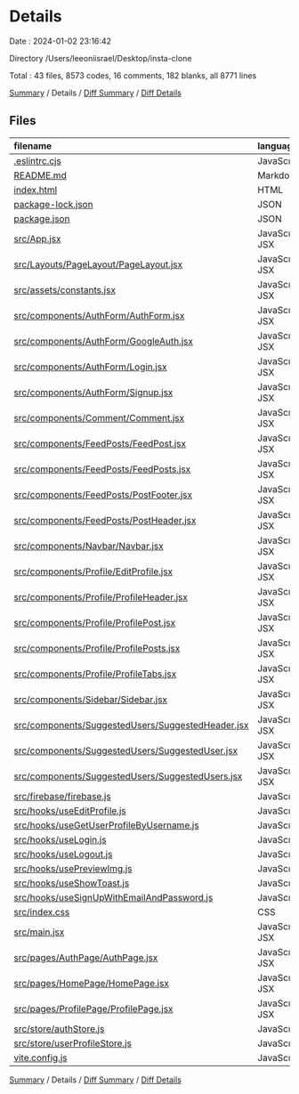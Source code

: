 # Details

Date : 2024-01-02 23:16:42

Directory /Users/leeoniisrael/Desktop/insta-clone

Total : 43 files,  8573 codes, 16 comments, 182 blanks, all 8771 lines

[Summary](results.md) / Details / [Diff Summary](diff.md) / [Diff Details](diff-details.md)

## Files
| filename | language | code | comment | blank | total |
| :--- | :--- | ---: | ---: | ---: | ---: |
| [.eslintrc.cjs](/.eslintrc.cjs) | JavaScript | 21 | 0 | 1 | 22 |
| [README.md](/README.md) | Markdown | 5 | 0 | 4 | 9 |
| [index.html](/index.html) | HTML | 14 | 0 | 3 | 17 |
| [package-lock.json](/package-lock.json) | JSON | 6,740 | 0 | 1 | 6,741 |
| [package.json](/package.json) | JSON | 36 | 0 | 1 | 37 |
| [src/App.jsx](/src/App.jsx) | JavaScript JSX | 20 | 0 | 3 | 23 |
| [src/Layouts/PageLayout/PageLayout.jsx](/src/Layouts/PageLayout/PageLayout.jsx) | JavaScript JSX | 35 | 4 | 6 | 45 |
| [src/assets/constants.jsx](/src/assets/constants.jsx) | JavaScript JSX | 231 | 0 | 7 | 238 |
| [src/components/AuthForm/AuthForm.jsx](/src/components/AuthForm/AuthForm.jsx) | JavaScript JSX | 37 | 1 | 7 | 45 |
| [src/components/AuthForm/GoogleAuth.jsx](/src/components/AuthForm/GoogleAuth.jsx) | JavaScript JSX | 54 | 2 | 5 | 61 |
| [src/components/AuthForm/Login.jsx](/src/components/AuthForm/Login.jsx) | JavaScript JSX | 47 | 0 | 2 | 49 |
| [src/components/AuthForm/Signup.jsx](/src/components/AuthForm/Signup.jsx) | JavaScript JSX | 72 | 0 | 6 | 78 |
| [src/components/Comment/Comment.jsx](/src/components/Comment/Comment.jsx) | JavaScript JSX | 20 | 0 | 3 | 23 |
| [src/components/FeedPosts/FeedPost.jsx](/src/components/FeedPosts/FeedPost.jsx) | JavaScript JSX | 13 | 0 | 3 | 16 |
| [src/components/FeedPosts/FeedPosts.jsx](/src/components/FeedPosts/FeedPosts.jsx) | JavaScript JSX | 39 | 0 | 5 | 44 |
| [src/components/FeedPosts/PostFooter.jsx](/src/components/FeedPosts/PostFooter.jsx) | JavaScript JSX | 65 | 0 | 6 | 71 |
| [src/components/FeedPosts/PostHeader.jsx](/src/components/FeedPosts/PostHeader.jsx) | JavaScript JSX | 32 | 0 | 4 | 36 |
| [src/components/Navbar/Navbar.jsx](/src/components/Navbar/Navbar.jsx) | JavaScript JSX | 24 | 0 | 2 | 26 |
| [src/components/Profile/EditProfile.jsx](/src/components/Profile/EditProfile.jsx) | JavaScript JSX | 112 | 1 | 8 | 121 |
| [src/components/Profile/ProfileHeader.jsx](/src/components/Profile/ProfileHeader.jsx) | JavaScript JSX | 82 | 0 | 4 | 86 |
| [src/components/Profile/ProfilePost.jsx](/src/components/Profile/ProfilePost.jsx) | JavaScript JSX | 184 | 0 | 9 | 193 |
| [src/components/Profile/ProfilePosts.jsx](/src/components/Profile/ProfilePosts.jsx) | JavaScript JSX | 39 | 0 | 5 | 44 |
| [src/components/Profile/ProfileTabs.jsx](/src/components/Profile/ProfileTabs.jsx) | JavaScript JSX | 39 | 0 | 4 | 43 |
| [src/components/Sidebar/Sidebar.jsx](/src/components/Sidebar/Sidebar.jsx) | JavaScript JSX | 113 | 1 | 4 | 118 |
| [src/components/SuggestedUsers/SuggestedHeader.jsx](/src/components/SuggestedUsers/SuggestedHeader.jsx) | JavaScript JSX | 37 | 0 | 4 | 41 |
| [src/components/SuggestedUsers/SuggestedUser.jsx](/src/components/SuggestedUsers/SuggestedUser.jsx) | JavaScript JSX | 30 | 0 | 2 | 32 |
| [src/components/SuggestedUsers/SuggestedUsers.jsx](/src/components/SuggestedUsers/SuggestedUsers.jsx) | JavaScript JSX | 25 | 0 | 5 | 30 |
| [src/firebase/firebase.js](/src/firebase/firebase.js) | JavaScript | 18 | 0 | 3 | 21 |
| [src/hooks/useEditProfile.js](/src/hooks/useEditProfile.js) | JavaScript | 27 | 0 | 4 | 31 |
| [src/hooks/useGetUserProfileByUsername.js](/src/hooks/useGetUserProfileByUsername.js) | JavaScript | 36 | 0 | 8 | 44 |
| [src/hooks/useLogin.js](/src/hooks/useLogin.js) | JavaScript | 32 | 0 | 5 | 37 |
| [src/hooks/useLogout.js](/src/hooks/useLogout.js) | JavaScript | 20 | 0 | 2 | 22 |
| [src/hooks/usePreviewImg.js](/src/hooks/usePreviewImg.js) | JavaScript | 27 | 0 | 6 | 33 |
| [src/hooks/useShowToast.js](/src/hooks/useShowToast.js) | JavaScript | 18 | 1 | 4 | 23 |
| [src/hooks/useSignUpWithEmailAndPassword.js](/src/hooks/useSignUpWithEmailAndPassword.js) | JavaScript | 66 | 0 | 5 | 71 |
| [src/index.css](/src/index.css) | CSS | 12 | 0 | 3 | 15 |
| [src/main.jsx](/src/main.jsx) | JavaScript JSX | 30 | 1 | 9 | 40 |
| [src/pages/AuthPage/AuthPage.jsx](/src/pages/AuthPage/AuthPage.jsx) | JavaScript JSX | 24 | 2 | 4 | 30 |
| [src/pages/HomePage/HomePage.jsx](/src/pages/HomePage/HomePage.jsx) | JavaScript JSX | 18 | 0 | 2 | 20 |
| [src/pages/ProfilePage/ProfilePage.jsx](/src/pages/ProfilePage/ProfilePage.jsx) | JavaScript JSX | 60 | 1 | 7 | 68 |
| [src/store/authStore.js](/src/store/authStore.js) | JavaScript | 8 | 0 | 2 | 10 |
| [src/store/userProfileStore.js](/src/store/userProfileStore.js) | JavaScript | 6 | 1 | 2 | 9 |
| [vite.config.js](/vite.config.js) | JavaScript | 5 | 1 | 2 | 8 |

[Summary](results.md) / Details / [Diff Summary](diff.md) / [Diff Details](diff-details.md)